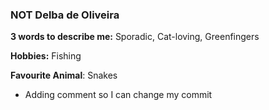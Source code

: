 ### NOT Delba de Oliveira

**3 words to describe me:** Sporadic, Cat-loving, Greenfingers

**Hobbies:** Fishing

**Favourite Animal**: Snakes

- Adding comment so I can change my commit
